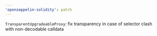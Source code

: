 ```yaml
---
'openzeppelin-solidity': patch
---
```


`TransparentUpgradeableProxy`: fix transparency in case of selector clash with non-decodable calldata
